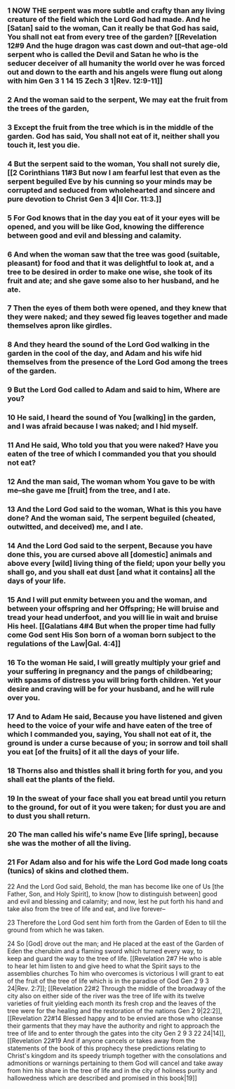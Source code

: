 ### 1 NOW THE serpent was more subtle and crafty than any living creature of the field which the Lord God had made. And he [Satan] said to the woman, Can it really be that God has said, You shall not eat from every tree of the garden? [[Revelation 12#9 And the huge dragon was cast down and out–that age-old serpent who is called the Devil and Satan he who is the seducer deceiver of all humanity the world over he was forced out and down to the earth and his angels were flung out along with him Gen 3 1 14 15 Zech 3 1|Rev. 12:9-11]]

### 2 And the woman said to the serpent, We may eat the fruit from the trees of the garden,

### 3 Except the fruit from the tree which is in the middle of the garden. God has said, You shall not eat of it, neither shall you touch it, lest you die.

### 4 But the serpent said to the woman, You shall not surely die, [[2 Corinthians 11#3 But now I am fearful lest that even as the serpent beguiled Eve by his cunning so your minds may be corrupted and seduced from wholehearted and sincere and pure devotion to Christ Gen 3 4|II Cor. 11:3.]]

### 5 For God knows that in the day you eat of it your eyes will be opened, and you will be like God, knowing the difference between good and evil and blessing and calamity.

### 6 And when the woman saw that the tree was good (suitable, pleasant) for food and that it was delightful to look at, and a tree to be desired in order to make one wise, she took of its fruit and ate; and she gave some also to her husband, and he ate.

### 7 Then the eyes of them both were opened, and they knew that they were naked; and they sewed fig leaves together and made themselves apron like girdles.

### 8 And they heard the sound of the Lord God walking in the garden in the cool of the day, and Adam and his wife hid themselves from the presence of the Lord God among the trees of the garden.

### 9 But the Lord God called to Adam and said to him, Where are you?

### 10 He said, I heard the sound of You [walking] in the garden, and I was afraid because I was naked; and I hid myself.

### 11 And He said, Who told you that you were naked? Have you eaten of the tree of which I commanded you that you should not eat?

### 12 And the man said, The woman whom You gave to be with me–she gave me [fruit] from the tree, and I ate.

### 13 And the Lord God said to the woman, What is this you have done? And the woman said, The serpent beguiled (cheated, outwitted, and deceived) me, and I ate.

### 14 And the Lord God said to the serpent, Because you have done this, you are cursed above all [domestic] animals and above every [wild] living thing of the field; upon your belly you shall go, and you shall eat dust [and what it contains] all the days of your life.

### 15 And I will put enmity between you and the woman, and between your offspring and her Offspring; He will bruise and tread your head underfoot, and you will lie in wait and bruise His heel. [[Galatians 4#4 But when the proper time had fully come God sent His Son born of a woman born subject to the regulations of the Law|Gal. 4:4]]

### 16 To the woman He said, I will greatly multiply your grief and your suffering in pregnancy and the pangs of childbearing; with spasms of distress you will bring forth children. Yet your desire and craving will be for your husband, and he will rule over you.

### 17 And to Adam He said, Because you have listened and given heed to the voice of your wife and have eaten of the tree of which I commanded you, saying, You shall not eat of it, the ground is under a curse because of you; in sorrow and toil shall you eat [of the fruits] of it all the days of your life.

### 18 Thorns also and thistles shall it bring forth for you, and you shall eat the plants of the field.

### 19 In the sweat of your face shall you eat bread until you return to the ground, for out of it you were taken; for dust you are and to dust you shall return.

### 20 The man called his wife's name Eve [life spring], because she was the mother of all the living.

### 21 For Adam also and for his wife the Lord God made long coats (tunics) of skins and clothed them.

22 And the Lord God said, Behold, the man has become like one of Us [the Father, Son, and Holy Spirit], to know [how to distinguish between] good and evil and blessing and calamity; and now, lest he put forth his hand and take also from the tree of life and eat, and live forever–

23 Therefore the Lord God sent him forth from the Garden of Eden to till the ground from which he was taken.

24 So [God] drove out the man; and He placed at the east of the Garden of Eden the cherubim and a flaming sword which turned every way, to keep and guard the way to the tree of life. [[Revelation 2#7 He who is able to hear let him listen to and give heed to what the Spirit says to the assemblies churches To him who overcomes is victorious I will grant to eat of the fruit of the tree of life which is in the paradise of God Gen 2 9 3 24|Rev. 2:7]]; [[Revelation 22#2 Through the middle of the broadway of the city also on either side of the river was the tree of life with its twelve varieties of fruit yielding each month its fresh crop and the leaves of the tree were for the healing and the restoration of the nations Gen 2 9|22:2]], [[Revelation 22#14 Blessed happy and to be envied are those who cleanse their garments that they may have the authority and right to approach the tree of life and to enter through the gates into the city Gen 2 9 3 22 24|14]], [[Revelation 22#19 And if anyone cancels or takes away from the statements of the book of this prophecy these predictions relating to Christ's kingdom and its speedy triumph together with the consolations and admonitions or warnings pertaining to them God will cancel and take away from him his share in the tree of life and in the city of holiness purity and hallowedness which are described and promised in this book|19]]
